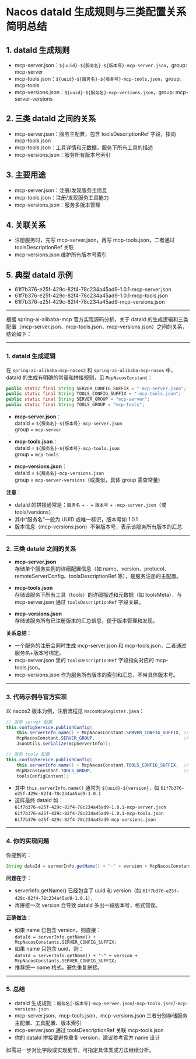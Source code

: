 # Nacos dataId 生成规则与三类配置关系简明总结

## 1. dataId 生成规则
- mcp-server.json：`${uuid}-${服务名}-${版本号}-mcp-server.json`，group: mcp-server
- mcp-tools.json：`${uuid}-${服务名}-${版本号}-mcp-tools.json`，group: mcp-tools
- mcp-versions.json：`${uuid}-${服务名}-mcp-versions.json`，group: mcp-server-versions

## 2. 三类 dataId 之间的关系
- mcp-server.json：服务主配置，包含 toolsDescriptionRef 字段，指向 mcp-tools.json
- mcp-tools.json：工具详情和元数据，服务下所有工具的描述
- mcp-versions.json：服务所有版本号索引

## 3. 主要用途
- mcp-server.json：注册/发现服务主信息
- mcp-tools.json：注册/发现服务工具能力
- mcp-versions.json：服务多版本管理

## 4. 关联关系
- 注册服务时，先写 mcp-server.json，再写 mcp-tools.json，二者通过 toolsDescriptionRef 关联
- mcp-versions.json 维护所有版本号索引

## 5. 典型 dataId 示例
- 61f7b376-e25f-429c-82f4-78c234a45ad9-1.0.1-mcp-server.json
- 61f7b376-e25f-429c-82f4-78c234a45ad9-1.0.1-mcp-tools.json
- 61f7b376-e25f-429c-82f4-78c234a45ad9-mcp-versions.json 

---------------------------------------------------------------------

根据 spring-ai-alibaba-mcp 官方实现源码分析，关于 dataId 的生成逻辑和三类配置（mcp-server.json、mcp-tools.json、mcp-versions.json）之间的关系，结论如下：

---

### 1. dataId 生成逻辑

在 `spring-ai-alibaba-mcp-nacos2` 和 `spring-ai-alibaba-mcp-nacos` 中，dataId 的生成有明确的常量和拼接规则，见 `McpNacosConstant`：

```java
public static final String SERVER_CONFIG_SUFFIX = "-mcp-server.json";
public static final String TOOLS_CONFIG_SUFFIX = "-mcp-tools.json";
public static final String SERVER_GROUP = "mcp-server";
public static final String TOOLS_GROUP = "mcp-tools";
```

- **mcp-server.json**：  
  dataId = `${服务名}-${版本号}-mcp-server.json`  
  group = `mcp-server`

- **mcp-tools.json**：  
  dataId = `${服务名}-${版本号}-mcp-tools.json`  
  group = `mcp-tools`

- **mcp-versions.json**：  
  dataId = `${服务名}-mcp-versions.json`  
  group = `mcp-server-versions`（或类似，具体 group 需查常量）

**注意**：  
- dataId 的拼接通常是：`服务名` + `-` + `版本号` + `-mcp-server.json`（或 tools/versions）
- 其中“服务名”一般为 UUID 或唯一标识，版本号如 1.0.1
- 版本信息（mcp-versions.json）不带版本号，表示该服务所有版本的汇总

---

### 2. 三类 dataId 之间的关系

- **mcp-server.json**  
  存储单个服务实例的详细配置信息（如 name、version、protocol、remoteServerConfig、toolsDescriptionRef 等），是服务注册的主配置。

- **mcp-tools.json**  
  存储该服务下所有工具（tools）的详细描述和元数据（如 toolsMeta），与 mcp-server.json 通过 `toolsDescriptionRef` 字段关联。

- **mcp-versions.json**  
  存储该服务所有已注册版本的汇总信息，便于版本管理和发现。

**关系总结**：
- 一个服务的注册会同时生成 mcp-server.json 和 mcp-tools.json，二者通过服务名+版本号绑定。
- mcp-server.json 里的 `toolsDescriptionRef` 字段指向对应的 mcp-tools.json。
- mcp-versions.json 作为服务所有版本的索引和汇总，不带具体版本号。

---

### 3. 代码示例与官方实现

以 nacos2 版本为例，注册流程见 `NacosMcpRegister.java`：

```java
// 发布 server 配置
this.configService.publishConfig(
    this.serverInfo.name() + McpNacosConstant.SERVER_CONFIG_SUFFIX, // dataId
    McpNacosConstant.SERVER_GROUP,                                  // group
    JsonUtils.serialize(mcpServerInfo));

// 发布 tools 配置
this.configService.publishConfig(
    this.serverInfo.name() + McpNacosConstant.TOOLS_CONFIG_SUFFIX,  // dataId
    McpNacosConstant.TOOLS_GROUP,                                   // group
    toolsConfigContent);
```

- 其中 `this.serverInfo.name()` 通常为 `${uuid}-${version}`，如 `61f7b376-e25f-429c-82f4-78c234a45ad9-1.0.1`
- 这样最终 dataId 如：  
  `61f7b376-e25f-429c-82f4-78c234a45ad9-1.0.1-mcp-server.json`  
  `61f7b376-e25f-429c-82f4-78c234a45ad9-1.0.1-mcp-tools.json`  
  `61f7b376-e25f-429c-82f4-78c234a45ad9-mcp-versions.json`

---

### 4. 你的实现问题

你提到的：
```java
String dataId = serverInfo.getName() + "-" + version + McpNacosConstants.SERVER_CONFIG_SUFFIX;
```
**问题在于**：  
- serverInfo.getName() 已经包含了 uuid 和 version（如 `61f7b376-e25f-429c-82f4-78c234a45ad9-1.0.1`），
- 再拼接一次 version 会导致 dataId 多出一段版本号，格式错误。

**正确做法**：  
- 如果 name 已包含 version，则直接：  
  `dataId = serverInfo.getName() + McpNacosConstants.SERVER_CONFIG_SUFFIX;`
- 如果 name 只包含 uuid，则：  
  `dataId = serverInfo.getName() + "-" + version + McpNacosConstants.SERVER_CONFIG_SUFFIX;`
- 推荐统一 name 格式，避免重复拼接。

---

### 5. 总结

- dataId 生成规则：`服务名[-版本号]-mcp-server.json`/`-mcp-tools.json`/`-mcp-versions.json`
- mcp-server.json、mcp-tools.json、mcp-versions.json 三者分别存储服务主配置、工具配置、版本索引
- mcp-server.json 通过 toolsDescriptionRef 关联 mcp-tools.json
- 你的 dataId 拼接要避免重复 version，建议参考官方 name 设计

如需进一步对比字段或实现细节，可指定具体类或方法继续分析。